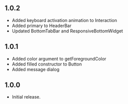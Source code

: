 ## 1.0.2

- Added keyboard activation animation to Interaction
- Added primary to HeaderBar
- Updated BottomTabBar and ResponsiveBottomWidget

## 1.0.1

- Added color argument to getForegroundColor
- Added filled constructor to Button
- Added message dialog

## 1.0.0

- Initial release.
